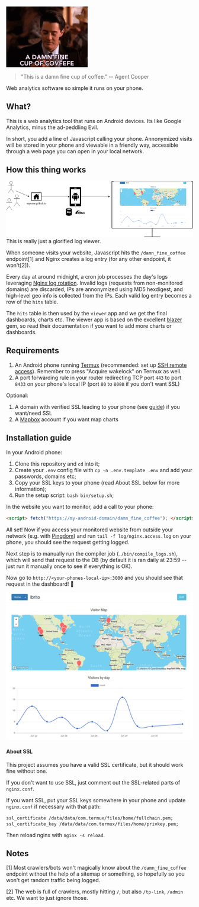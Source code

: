 ![This is a damn fine cup of coffee.](damn_fine_coffee.gif)
> "This is a damn fine cup of coffee."
-- Agent Cooper

Web analytics software so simple it runs on your phone.

## What?

This is a web analytics tool that runs on Android devices. Its like Google Analytics, minus the ad-peddling Evil.

In short, you add a line of Javascript calling your phone. Annonymized visits will be stored in your phone and viewable in a friendly way, accessible through a web page you can open in your local network.

## How this thing works

![diagram](diagram.png)
This is really just a glorified log viewer.

When someone visits your website, Javascript hits the `/damn_fine_coffee` endpoint[1] and Nginx creates a log entry (for any other endpoint, it won't[2]).

Every day at around midnight, a cron job processes the day's logs leveraging [Nginx log rotation](https://www.nginx.com/resources/wiki/start/topics/examples/logrotation/). Invalid logs (requests from non-monitored domains) are discarded, IPs are annonymized using MD5 hexdigest, and high-level geo info is collected from the IPs. Each valid log entry becomes a row of the `hits` table.

The `hits` table is then used by the `viewer` app and we get the final dashboards, charts etc. The viewer app is based on the excellent [blazer](https://github.com/ankane/blazer) gem, so read their documentation if you want to add more charts or dashboards.

## Requirements

1. An Android phone running [Termux](https://termux.com/) (recommended: set up [SSH remote access](https://wiki.termux.com/wiki/Remote_Access)). Remember to press "Acquire wakelock" on Termux as well.
2. A port forwarding rule in your router redirecting TCP port `443` to port `8433` on your phone's local IP (port `80` to `8080` if you don't want SSL)

Optional:
1. A domain with verified SSL leading to your phone (see [guide](https://lbrito1.github.io/blog/2020/06/free_https_home_server.html)) if you want/need SSL
2. A [Mapbox](https://www.mapbox.com/) account if you want map charts

## Installation guide

In your Android phone:
1. Clone this repository and `cd` into it;
2. Create your `.env` config file with `cp -n .env.template .env` and add your passwords, domains etc;
3. Copy your SSL keys to your phone (read About SSL below for more information);
4. Run the setup script: `bash bin/setup.sh`;

In the website you want to monitor, add a call to your phone:
```html
<script> fetch("https://my-android-domain/damn_fine_coffee"); </script>
```

All set! Now if you access your monitored website from outside your network (e.g. with [Pingdom](https://tools.pingdom.com/)) and run `tail -f log/nginx.access.log` on your phone, you should see the request getting logged.

Next step is to manually run the compiler job (`./bin/compile_logs.sh`), which will send that request to the DB (by default it is ran daily at 23:59 -- just run it manually once to see if everything is OK).

Now go to `http://<your-phones-local-ip>:3000` and you should see that request in the dashboard! 🎉

![Screenshot of the app running locally, a few charts and a map are shown](screenshot.png)

#### About SSL

This project assumes you have a valid SSL certificate, but it should work fine without one.

If you don't want to use SSL, just comment out the SSL-related parts of `nginx.conf`.

If you want SSL, put your SSL keys somewhere in your phone and update `nginx.conf` if necessary with that path:
```
ssl_certificate /data/data/com.termux/files/home/fullchain.pem;
ssl_certificate_key /data/data/com.termux/files/home/privkey.pem;
```
Then reload nginx with `nginx -s reload`.

## Notes

[1] Most crawlers/bots won't magically know about the `/damn_fine_coffee` endpoint without the help of a sitemap or something, so hopefully so you won't get random traffic being logged.

[2] The web is full of crawlers, mostly hitting `/`, but also `/tp-link`, `/admin` etc. We want to just ignore those.
